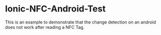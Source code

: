 # Ionic-NFC-Android-Test

This is an example to demonstrate that the change detection on an android does not work after reading a NFC Tag.
